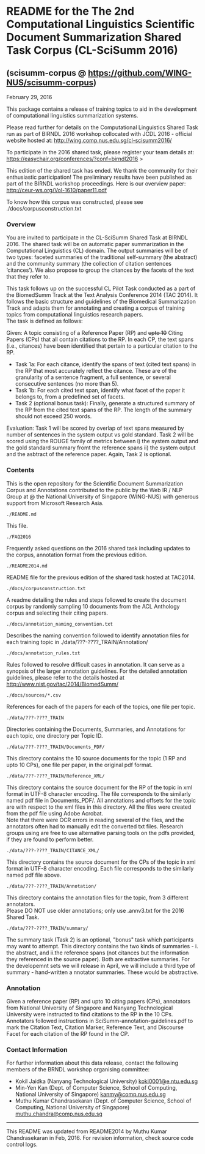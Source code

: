# README for the The 2nd Computational Linguistics Scientific Document Summarization Shared Task Corpus (CL-SciSumm 2016)

## (scisumm-corpus @ https://github.com/WING-NUS/scisumm-corpus)

February 29, 2016

This package contains a release of training topics to aid in the development of computational linguistics summarization systems.

Please read further for details on the Computational Linguistics Shared Task run as part of BIRNDL 2016 workshop collocated with JCDL 2016 - official website hosted at: http://wing.comp.nus.edu.sg/cl-scisumm2016/

To participate in the 2016 shared task, please register your team details at: https://easychair.org/conferences/?conf=birndl2016 ><br>

This edition of the shared task has ended. We thank the community for their enthusiastic participation! The preliminary results have been published as part of the BIRNDL workshop proceedings. Here is our overview paper: http://ceur-ws.org/Vol-1610/paper11.pdf

To know how this corpus was constructed, please see ./docs/corpusconstruction.txt

### Overview

You are invited to participate in the CL-SciSumm Shared Task at BIRNDL 2016. The shared task will be on automatic paper summarization in the Computational Linguistics (CL) domain. The output summaries will be of two types: faceted summaries of the traditional self-summary (the abstract) and the community summary (the collection of citation sentences ‘citances’). We also propose to group the citances by the facets of the text that they refer to.

This task follows up on the successful CL Pilot Task conducted as a part of the BiomedSumm Track at the Text Analysis Conference 2014 (TAC 2014).
It follows the basic  structure and guidelines of the Biomedical Summarization Track and adapts them for annotating and 
creating a corpus of training topics from computational linguistics research papers.  
The task is defined as follows:

Given: A topic consisting of a Reference Paper (RP) and <del>upto 10</del> Citing Papers (CPs) that all contain citations to the RP. In each CP, the text spans (i.e., citances) have been identified that pertain to a particular citation to the RP.

* Task 1a: For each citance, identify the spans of text (cited text spans) in the RP that most accurately reflect the citance. These are of the granularity  of a sentence fragment, a full sentence, or several consecutive sentences (no more than 5).
* Task 1b: For each cited text span, identify what facet of the paper it belongs to, from a predefined set of facets.
* Task 2 (optional bonus task): Finally, generate a structured summary of the RP from the cited text spans of the RP. The length of the summary should not exceed 250 words.

Evaluation: Task 1 will be scored by overlap of text spans measured by number of sentences in the system output vs gold standard. Task 2 will be scored using the ROUGE family of metrics between i) the system output and the gold standard summary fromt the reference spans ii) the system output and the asbtract of the reference paper. Again, Task 2 is optional. 

### Contents

This is the open repository for the Scientific Document Summarization Corpus and Annotations contributed to the public by the Web IR / NLP Group at @ the National University of Singapore (WING-NUS) 
with generous support from Microsoft Research Asia.


    ./README.md
 
This file.

    ./FAQ2016
	
Frequently asked questions on the 2016 shared task including updates to the corpus, 
annotation format from the previous edition.

    ./README2014.md
 
README file for the previous edition of the shared task hosted at TAC2014.

    ./docs/corpusconstruction.txt
 
A readme detailing the rules and steps followed to create the document
corpus by randomly sampling 10 documents from the ACL Anthology corpus
and selecting their citing papers.
  
    ./docs/annotation_naming_convention.txt

Describes the naming convention followed to identify annotation files 
for each training topic in ./data/???-????_TRAIN/Annotation/

    ./docs/annotation_rules.txt
  
Rules followed to resolve difficult cases in annotation. It can serve as a 
synopsis of the larger annotation guidelines. For the detailed annotation guidelines, 
please refer to the details hosted at http://www.nist.gov/tac/2014/BiomedSumm/

    ./docs/sources/*.csv

References for each of the papers for each of the topics, one file
per topic.

    ./data/???-????_TRAIN
  
Directories containing the Documents, Summaries, and Annotations for
each topic, one directory per Topic ID.

    ./data/???-????_TRAIN/Documents_PDF/

This directory contains the 10 source documents for the topic (1 RP
and upto 10 CPs), one file per paper, in the original pdf format.

    ./data/???-????_TRAIN/Reference_XML/

This directory contains the source document for the RP of the topic in xml format in 
UTF-8 character encoding. The file corresponds to the similarly named pdf file in 
Documents_PDF/. All annotations and offsets for the topic are with respect to the xml 
files in this directory. All the files were created from the pdf file using Adobe Acrobat.  
Note that there were OCR errors in reading several of the files, and the annotators often 
had to manually edit the converted txt files. Research groups using are free to use alternative 
parsing tools on the pdfs provided, if they are found to perform better.

    ./data/???-????_TRAIN/CITANCE_XML/
	
This directory contains the source document for the CPs of the topic in xml format in 
UTF-8 character encoding. Each file corresponds to the similarly named pdf file above.  

    ./data/???-????_TRAIN/Annotation/

This directory contains the annotation files for the topic, from 3 different annotators.  
Please DO NOT use older annotations; only use <TopicID>.annv3.txt for the 2016 Shared Task.

    ./data/???-????_TRAIN/summary/
The summary task (Task 2) is an optional, "bonus" task which participants may want to attempt.
This directory contains the two kinds of summaries - i. the abstract, and ii.the reference spans 
(not citances but the information they referenced in the source paper). Both are extractive summaries. 
For the developemnt sets we will release in April, we will include a third type of summary - hand-written a
nnotator summaries. These would be abstractive.

### Annotation

Given a reference paper (RP) and upto 10 citing papers (CPs), annotators from 
National University of Singapore and Nanyang Technological University
were instructed to find citations to the RP in the 10 CPs. Annotators followed instructions
in SciSumm-annotation-guidelines.pdf to mark the Citation Text,
Citation Marker, Reference Text, and Discourse Facet for each citation
of the RP found in the CP.  

### Contact Information

For further information about this data release, contact the following members of the BRNDL workshop organising committee:

* Kokil Jaidka (Nanyang Technological University) koki0001@e.ntu.edu.sg
* Min-Yen Kan (Dept. of Computer Science, School of Computing, National University of Singapore) kanmy@comp.nus.edu.sg
* Muthu Kumar Chandrasekaran (Dept. of Computer Science, School of Computing, National University of Singapore) muthu.chandra@comp.nus.edu.sg

--------------------------------------------------------------------------

This README was updated from README2014 by Muthu Kumar Chandrasekaran in Feb, 2016.  For revision information, check source code control logs.
